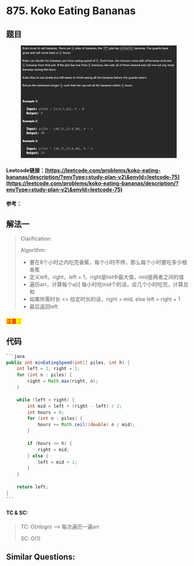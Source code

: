 # 875. Koko Eating Bananas

## 题目

<figure><img src="../../.gitbook/assets/image (203).png" alt=""><figcaption></figcaption></figure>

#### Leetcode链接：[https://leetcode.com/problems/koko-eating-bananas/description/?envType=study-plan-v2\&envId=leetcode-75](https://leetcode.com/problems/koko-eating-bananas/description/?envType=study-plan-v2\&envId=leetcode-75)

#### 参考：

## 解法一

> Clarification:&#x20;
>
> Algorithm:&#x20;
>
> * 要在8个小时之内吃完香蕉，每个小时不停，那么每个小时要吃多少根香蕉
> * 定义left，right，left = 1，right是list中最大值，mid是两者之间的值
> * 遍历arr，计算每个a\[i] 每小时吃mid个的话，会几个小时吃完，计算总和
> * 如果所需时长 <= 给定时长的话，right = mid, else left = right + 1
> * 最后返回left

#### <mark style="color:red;">注意：</mark>

## 代码

````java
```java
public int minEatingSpeed(int[] piles, int h) {
    int left = 1, right = 1;
    for (int n : piles) {
        right = Math.max(right, n);
    }

    while (left < right) {
        int mid = left + (right - left) / 2;
        int hours = 0;
        for (int n : piles) {
            hours += Math.ceil((double) n / mid);
        }

        if (hours <= h) {
            right = mid;
        } else {
            left = mid + 1;
        }
    }

    return left;
}
```
````

#### TC & SC:&#x20;

> TC: O(nlogn) --> 每次遍历一遍arr
>
> SC: O(1)

## **Similar Questions:**&#x20;
